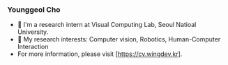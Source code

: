 ### Younggeol Cho
- 🌱 I'm a research intern at Visual Computing Lab, Seoul Natioal University.
- 🔭 My research interests: Computer vision, Robotics, Human-Computer Interaction
- For more information, please visit [https://cv.wingdev.kr].
